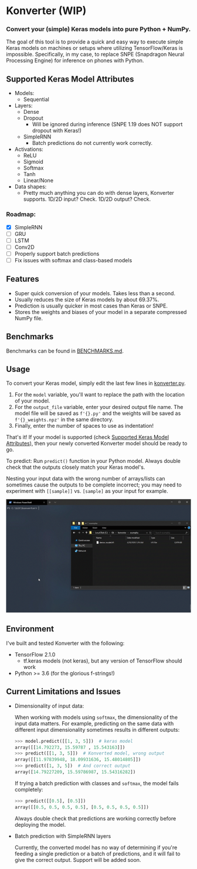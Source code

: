 # Konverter (WIP)
### Convert your (simple) Keras models into pure Python + NumPy.

The goal of this tool is to provide a quick and easy way to execute simple Keras models on machines or setups where utilizing TensorFlow/Keras is impossible. Specifically, in my case, to replace SNPE (Snapdragon Neural Processing Engine) for inference on phones with Python.

## Supported Keras Model Attributes
- Models:
  - Sequential
- Layers:
  - Dense
  - Dropout
    - Will be ignored during inference (SNPE 1.19 does NOT support dropout with Keras!)
  - SimpleRNN
    - Batch predictions do not currently work correctly.
- Activations:
  - ReLU
  - Sigmoid
  - Softmax
  - Tanh
  - Linear/None
- Data shapes:
  - Pretty much anything you can do with dense layers, Konverter supports. 1D/2D input? Check. 1D/2D output? Check.

### Roadmap:
- [x] SimpleRNN
- [ ] GRU
- [ ] LSTM
- [ ] Conv2D
- [ ] Properly support batch predictions
- [ ] Fix issues with softmax and class-based models

## Features
- Super quick conversion of your models. Takes less than a second.
- Usually reduces the size of Keras models by about 69.37%.
- Prediction is usually quicker in most cases than Keras or SNPE.
- Stores the weights and biases of your model in a separate compressed NumPy file.

## Benchmarks
Benchmarks can be found in [BENCHMARKS.md](BENCHMARKS.md).

## Usage
To convert your Keras model, simply edit the last few lines in [konverter.py](konverter.py#L175).

1. For the `model` variable, you'll want to replace the path with the location of your model.
2. For the `output_file` variable, enter your desired output file name. The model file will be saved as `f'{}.py'` and the weights will be saved as `f'{}_weights.npz'` in the same directory.
3. Finally, enter the number of spaces to use as indentation!

That's it! If your model is supported (check [Supported Keras Model Attributes](#Supported-Keras-Model-Attributes)), then your newly converted Konverter model should be ready to go.

To predict: Run `predict()` function in your Python model. Always double check that the outputs closely match your Keras model's.

Nesting your input data with the wrong number of arrays/lists can sometimes cause the outputs to be complete incorrect; you may need to experiment with `[[sample]]` vs. `[sample]` as your input for example.

<img src="examples/gifs/konverter.gif?raw=true" width="913">


## Environment
I've built and tested Konverter with the following:
- TensorFlow 2.1.0
  - tf.keras models (not keras), but any version of TensorFlow should work
- Python >= 3.6 (for the glorious f-strings!)

## Current Limitations and Issues
- Dimensionality of input data:

  When working with models using `softmax`, the dimensionality of the input data matters. For example, predicting on the same data with different input dimensionality sometimes results in different outputs:
  ```python
  >>> model.predict([[1, 3, 5]])  # keras model
  array([[14.792273, 15.59787 , 15.543163]])
  >>> predict([[1, 3, 5]])  # Konverted model, wrong output
  array([[11.97839948, 18.09931636, 15.48014805]])
  >>> predict([1, 3, 5])  # And correct output
  array([14.79227209, 15.59786987, 15.54316282])
  ```

  If trying a batch prediction with classes and `softmax`, the model fails completely:
  ```python
  >>> predict([[0.5], [0.5]])
  array([[0.5, 0.5, 0.5, 0.5], [0.5, 0.5, 0.5, 0.5]])
  ```

  Always double check that predictions are working correctly before deploying the model.
- Batch prediction with SimpleRNN layers

  Currently, the converted model has no way of determining if you're feeding a single prediction or a batch of predictions, and it will fail to give the correct output. Support will be added soon.
